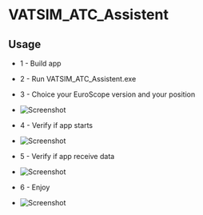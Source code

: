 # VATSIM_ATC_Assistent

## Usage

- 1 - Build app
- 2 - Run VATSIM_ATC_Assistent.exe
- 3 - Choice your EuroScope version and your position 
- ![Screenshot](https://i.imgur.com/vBdGzUF.png)

- 4 - Verify if app starts 
- ![Screenshot](https://i.imgur.com/1iSW7TT.png)

- 5 - Verify if app receive data 
- ![Screenshot](https://i.imgur.com/pNrA57J.png)

- 6 - Enjoy 
- ![Screenshot](https://i.imgur.com/6BPeG0G.png)

